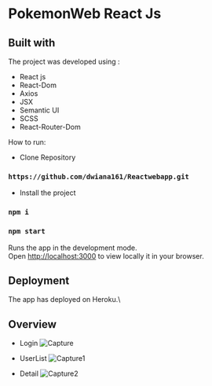 # PokemonWeb React Js

## Built with

The project was developed using :
* React js
* React-Dom
* Axios
* JSX
* Semantic UI
* SCSS
* React-Router-Dom

How to run:
 * Clone Repository
### `https://github.com/dwiana161/Reactwebapp.git`

* Install the project
### `npm i`

### `npm start`

Runs the app in the development mode.\
Open [http://localhost:3000](http://localhost:3000) to view locally it in your browser.

## Deployment
The app has deployed on Heroku.\

## Overview

* Login
![Capture](https://user-images.githubusercontent.com/55675935/197307188-245745de-6e19-4431-8e2c-1220a0e23042.PNG)

* UserList
![Capture1](https://user-images.githubusercontent.com/55675935/197307178-cdbcbe67-4978-412a-91f1-60b876a14183.PNG)

* Detail
![Capture2](https://user-images.githubusercontent.com/55675935/197307186-95deb421-3889-4e4c-be99-2e6ff21cd82d.PNG)



